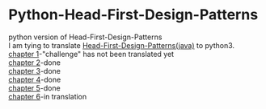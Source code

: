 # Python-Head-First-Design-Patterns
python version of Head-First-Design-Patterns  
I am tying to translate [Head-First-Design-Patterns(java)](https://github.com/bethrobson/Head-First-Design-Patterns) to python3.  
[chapter 1](https://github.com/rebuild-123/Python-Head-First-Design-Patterns/tree/main/strategy)-"challenge" has not been translated yet  
[chapter 2](https://github.com/rebuild-123/Python-Head-First-Design-Patterns/tree/main/observer)-done  
[chapter 3](https://github.com/rebuild-123/Python-Head-First-Design-Patterns/tree/main/decorator)-done  
[chapter 4](https://github.com/rebuild-123/Python-Head-First-Design-Patterns/tree/main/factory)-done  
[chapter 5](https://github.com/rebuild-123/Python-Head-First-Design-Patterns/tree/main/singleton)-done  
[chapter 6](https://github.com/rebuild-123/Python-Head-First-Design-Patterns/tree/main/command)-in translation  
